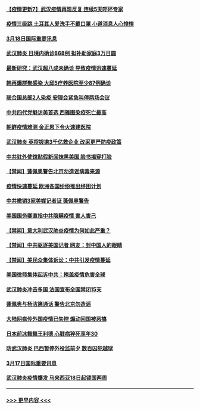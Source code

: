 #### [【疫情更新7】武汉疫情再现反复 连续5天吓坏专家](../pages/prog202/a102801131.md?t=03182231) 
#### [疫情三级跳 土耳其人爱洗手不戴口罩 小道消息人心惶惶](../pages/prog202/a102802247.md?t=03182231) 
#### [3月18日国际重要讯息](../pages/prog202/a102802220.md?t=03182231) 
#### [武汉肺炎 日境内确诊868例 拟补助家庭3万日圆](../pages/prog202/a102802165.md?t=03182231) 
#### [最新研究：武汉超八成未确诊 导致疫情迅速蔓延](../pages/prog202/a102802178.md?t=03182231) 
#### [韩再爆群聚感染 大邱5疗养医院至少87例确诊](../pages/prog202/a102802065.md?t=03182231) 
#### [联合国总部2人染疫 安理会紧急叫停两场会议](../pages/prog202/a102802101.md?t=03182231) 
#### [中共四代党魁访美首选 西雅图染疫死亡最高](../pages/prog202/a102802001.md?t=03182231) 
#### [朝鲜疫情难测 金正恩下令火速建医院](../pages/prog202/a102802030.md?t=03182231) 
#### [武汉肺炎 英将拨逾3千亿救企业 改采更严防疫政策](../pages/prog202/a102802014.md?t=03182231) 
#### [中共驻外使馆贴假新闻抹黑美国 脸书揭穿打脸](../pages/prog202/a102801817.md?t=03182231) 
#### [【禁闻】蓬佩奥警告北京勿造谣病毒来源](../pages/prog202/a102801905.md?t=03182231) 
#### [疫情快速蔓延 欧洲各国纷纷推出纾困计划](../pages/prog202/a102801885.md?t=03182231) 
#### [中共撤销3家美媒记者证 蓬佩奥警告](../pages/prog202/a102801872.md?t=03182231) 
#### [美国国务卿直指中共隐瞒疫情 害人害己](../pages/prog202/a102801874.md?t=03182231) 
#### [【禁闻】意大利武汉肺炎疫情为何如此严重？](../pages/prog202/a102801822.md?t=03182231) 
#### [【禁闻】中共驱逐美国记者 网友：封中国人的眼睛](../pages/prog202/a102801807.md?t=03182231) 
#### [【禁闻】美民众集体诉讼：中共引发疫情蔓延](../pages/prog202/a102801799.md?t=03182231) 
#### [美国律师集体起诉中共：掩盖疫情危害全球](../pages/prog202/a102801671.md?t=03182231) 
#### [武汉肺炎冲击多国 法国宣布全国禁闭15天](../pages/prog202/a102801654.md?t=03182231) 
#### [蓬佩奥与杨洁篪通话 警告北京勿造谣](../pages/prog202/a102801646.md?t=03182231) 
#### [大陆网疯传外国疫情已失控 煽动回国被恶搞](../pages/prog202/a102801480.md?t=03182231) 
#### [日本前冰舞舞王利德 心脏病猝死享年30](../pages/prog202/a102801444.md?t=03182231) 
#### [防武汉肺炎 巴西暂停外役监前夕 数百囚犯越狱](../pages/prog202/a102801374.md?t=03182231) 
#### [3月17日国际重要讯息](../pages/prog202/a102801383.md?t=03182231) 
#### [武汉肺炎疫情爆发 马来西亚18日起锁国两周](../pages/prog202/a102801262.md?t=03182231) 

----
#### [ >>> 更早内容 <<< ](../indexes/prog202-earlier.md)
